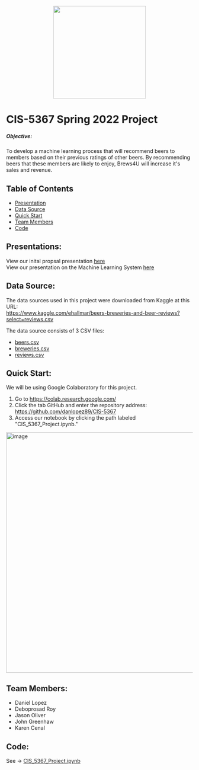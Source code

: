 <p align="center"><img src="https://user-images.githubusercontent.com/99715711/159218545-eeb90048-1c25-4bb8-b8e5-8e6bf051b906.png" width="250"></p>

# CIS-5367 Spring 2022 Project

##### Objective: 
To develop a machine learning process that will recommend beers to members based on their previous ratings of other beers. By recommending beers that these members are likely to enjoy, Brews4U will increase it's sales and revenue. 

## **Table of Contents**
* [Presentation](#presentation)
* [Data Source](#datasource)
* [Quick Start](#quickstart)
* [Team Members](#team-members)
* [Code](#code)

## <a name="presentation"></a>Presentations:
View our inital propsal presentation [here](https://docs.google.com/presentation/d/16uC5Oro4aASedkhtJf2YY8d_E9jJSqdJZLdwfkVkmkM/edit?usp=sharing)
<br>View our presentation on the Machine Learning System [here](https://txst-my.sharepoint.com/:p:/g/personal/kbc63_txstate_edu/EWYPaCCDdMNLt9sraEa0r6UBYGqOdFVu27Yw6wo0-qjYXg?e=jcKF1U)

## <a name="datasource"></a>Data Source:
The data sources used in this project were downloaded from Kaggle at this URL:
<br>https://www.kaggle.com/ehallmar/beers-breweries-and-beer-reviews?select=reviews.csv</br>

The data source consists of 3 CSV files:
- [beers.csv](https://www.kaggle.com/ehallmar/beers-breweries-and-beer-reviews?select=beers.csv)
- [breweries.csv](https://www.kaggle.com/ehallmar/beers-breweries-and-beer-reviews?select=breweries.csv)
- [reviews.csv](https://www.kaggle.com/ehallmar/beers-breweries-and-beer-reviews?select=reviews.csv)

## <a name="quickstart"></a>Quick Start:
We will be using Google Colaboratory for this project.
1. Go to https://colab.research.google.com/
2. Click the tab GitHub and enter the repository address: https://github.com/danlopez89/CIS-5367
3. Access our notebook by clicking the path labeled "CIS_5367_Project.ipynb."
<img width="649" alt="image" src="https://user-images.githubusercontent.com/99715711/159639097-f8bdeaf3-811b-4acf-9df4-63ce011f3eee.png">

## <a name="team-members"></a>Team Members: 
* Daniel Lopez
* Deboprosad Roy
* Jason Oliver
* John Greenhaw
* Karen Cenal

## <a name="code"></a>Code: 
See -> [CIS_5367_Project.ipynb](CIS_5367_Project.ipynb)

